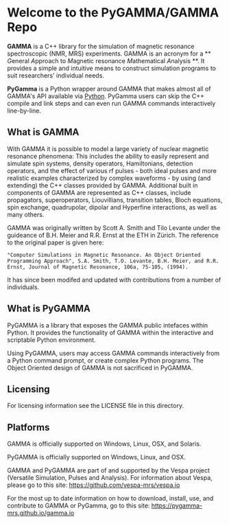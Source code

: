 # Welcome to the PyGAMMA/GAMMA Repo

**GAMMA** is a C++ library for the simulation of magnetic resonance spectroscopic (NMR, MRS) experiments. GAMMA is an acronym for a ** *G*eneral *A*pproach to *M*agnetic resonance *M*athematical *A*nalysis **. It provides a simple and intuitive means to construct simulation programs to suit researchers' individual needs. 

**PyGamma** is a Python wrapper around GAMMA that makes almost all of GAMMA's API available via [Python](http://www.python.org/). PyGamma users can skip the C++ compile and link steps and can even run GAMMA commands interactively line-by-line.


## What is GAMMA

With GAMMA it is possible to model a large variety of nuclear magnetic resonance phenomena: This includes the ability to easily represent and simulate spin systems, density operators, Hamiltonians, detection operators, and the effect of various rf pulses - both ideal pulses and more realistic examples characterized by complex waveforms - by using (and extending) the C++ classes provided by GAMMA. Additional built in components of GAMMA are represented as C++ classes, include propagators, superoperators, Liouvillians, transition tables, Bloch equations, spin exchange, quadrupolar, dipolar and Hyperfine interactions, as well as many others.

GAMMA was originally written by Scott A. Smith and Tilo Levante under the guideance of B.H. Meier and R.R. Ernst at the ETH in Zürich. The reference to the original paper is given here:

    "Computer Simulations in Magnetic Resonance. An Object Oriented Programming Approach", S.A. Smith, T.O. Levante, B.H. Meier, and R.R. Ernst, Journal of Magnetic Resonance, 106a, 75-105, (1994). 

It has since been modifed and updated with contributions from a number of individuals.	 

## What is PyGAMMA

PyGAMMA is a library that exposes the GAMMA public intefaces within Python. It provides the functionality of GAMMA within the interactive and scriptable Python environment. 

Using PyGAMMA, users may access GAMMA commands interactively from a Python command prompt, or create complex Python programs. The Object Oriented design of GAMMA is not sacrificed in PyGAMMA. 

## Licensing

For licensing information see the LICENSE file in this directory.

## Platforms

GAMMA is officially supported on Windows, Linux, OSX, and Solaris.

PyGAMMA is officially supported on Windows, Linux, and OSX.

GAMMA and PyGAMMA are part of and supported by the Vespa project (Versatile Simulation, Pulses and Analysis). For information about Vespa, please go to this site: https://github.com/vespa-mrs/vespa.io

For the most up to date information on how to download, install, use, and contribute to GAMMA or PyGamma, go to this site: 
https://pygamma-mrs.github.io/gamma.io
